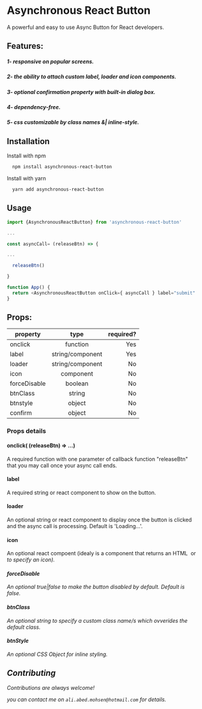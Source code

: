 
# Asynchronous React Button

A powerful and easy to use Async Button for React developers.

## Features:
##### 1- responsive on popular screens.
##### 2- the ability to attach custom label, loader and icon components.
##### 3- optional confirmation property with built-in dialog box.
##### 4- dependency-free.
##### 5- css customizable by class names &| inline-style.

## Installation

Install with npm

```bash
  npm install asynchronous-react-button
```
Install with yarn

```bash
  yarn add asynchronous-react-button
```


## Usage

```javascript
import {AsynchronousReactButton} from 'asynchronous-react-button'

...

const asyncCall= (releaseBtn) => {

...

  releaseBtn()

} 

function App() {
  return <AsynchronousReactButton onClick={ asyncCall } label="submit" />
}
```

## Props:

| property      | type             | required?|
| ------------- |:----------------:|---------:|
| onclick       | function         | Yes      |
| label         | string/component | Yes      |
| loader        | string/component | No       |
| icon          | component        | No       |
| forceDisable  | boolean          | No       |
| btnClass      | string           | No       |
| btnstyle      | object           | No       |
| confirm       | object           | No       |


### Props details

#### onclick( (releaseBtn) => ...)

A required function with one parameter of callback function "releaseBtn" that you may call once your async call ends. 

#### label

A required string or react component to show on the button. 

#### loader

An optional string or react component to display once the button is clicked and the async call is processing. Default is 'Loading...'.

#### icon

An optional react compoent (idealy is a component that returns an HTML <img> or <i> to specify an icon).

#### forceDisable

An optional true|false to make the button disabled by default. Default is false.

#### btnClass

An optional string to specify a custom class name/s which ovverides the default class.

#### btnStyle

An optional CSS Object for inline styling.


## Contributing

Contributions are always welcome!

you can contact me on `ali.abed.mohsen@hotmail.com` for details.


